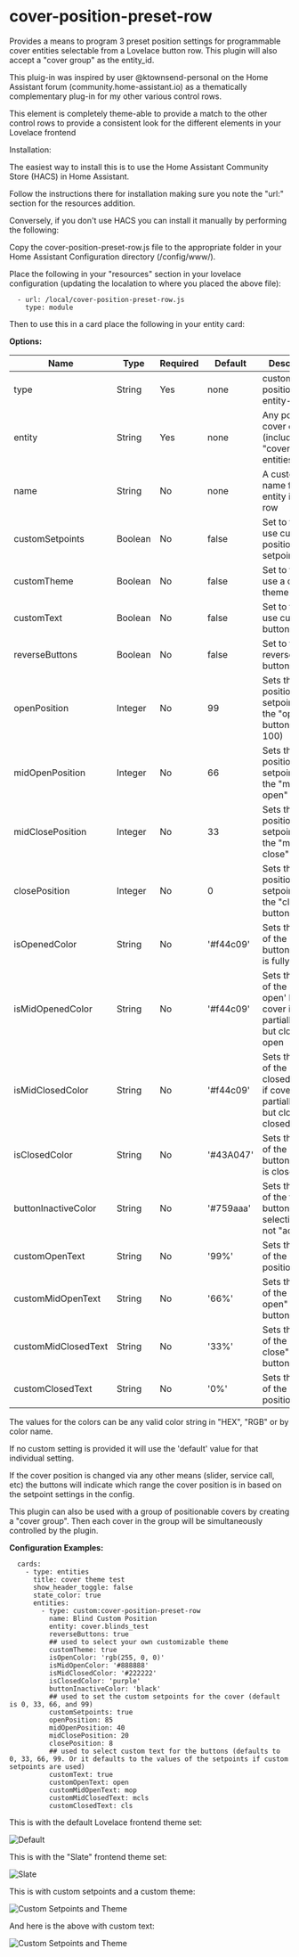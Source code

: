 # cover-position-preset-row
Provides a means to program 3 preset position settings for programmable cover entities selectable from a Lovelace button row. This plugin will also accept a "cover group" as the entity_id.

This pluig-in was inspired by user @ktownsend-personal on the Home Assistant forum (community.home-assistant.io) as a thematically complementary plug-in for my other various control rows.

This element is completely theme-able to provide a match to the other control rows to provide a consistent look for the different elements in your Lovelace frontend

Installation:

The easiest way to install this is to use the Home Assistant Community Store (HACS) in Home Assistant.

Follow the instructions there for installation making sure you note the "url:" section for the resources addition.


Conversely, if you don't use HACS you can install it manually by performing the following:

Copy the cover-position-preset-row.js file to the appropriate folder in your Home Assistant Configuration directory (/config/www/).

Place the following in your "resources" section in your lovelace configuration (updating the localation to where you placed the above file):

  ```
    - url: /local/cover-position-preset-row.js
      type: module
  ```
    
Then to use this in a card place the following in your entity card:


<b>Options:</b>

| Name | Type | Required | Default | Description |
| --- | --- | --- | --- | --- |
| type | String | Yes | none | custom:cover-position-entity-row |
| entity | String | Yes | none | Any positional cover entity_id (including "cover group" entities) |
| name | String | No | none | A custom name for the entity in the row |
| customSetpoints | Boolean | No | false | Set to true to use custom position setpoints |
| customTheme | Boolean | No | false | Set to true to use a custom theme |
| customText | Boolean | No | false | Set to true to use custom button text |
| reverseButtons | Boolean | No | false | Set to true to reverse the button order |
| openPosition | Integer | No | 99 | Sets the position setpoint for the "open" button (max 100) |
| midOpenPosition | Integer | No | 66 | Sets the position setpoint for the "mid open" button  |
| midClosePosition | Integer | No | 33 | Sets the position setpoint for the "mid close" button |
| closePosition | Integer | No | 0 | Sets the position setpoint for the "close" button (min 0)|
| isOpenedColor | String | No | '#f44c09' | Sets the color of the 'open' button if cover is fully open |
| isMidOpenedColor | String | No | '#f44c09' | Sets the color of the 'mid open' button if cover is partially open but closer to open |
| isMidClosedColor | String | No | '#f44c09' | Sets the color of the 'mid closed' button if cover is partially open but cloder to closed |
| isClosedColor | String | No | '#43A047' | Sets the color of the 'closed' button if cover is closed |
| buttonInactiveColor | String | No | '#759aaa' | Sets the color of the the buttons if that selection is not "active" |
| customOpenText | String | No | '99%' | Sets the text of the "open" position button |
| customMidOpenText | String | No | '66%' | Sets the text of the "mid open" position button |
| customMidClosedText | String | No | '33%' | Sets the text of the "mid close" position button |
| customClosedText | String | No | '0%' | Sets the text of the "close" position button |


The values for the colors can be any valid color string in "HEX", "RGB" or by color name.

If no custom setting is provided it will use the 'default' value for that individual setting.

If the cover position is changed via any other means (slider, service call, etc) the buttons will indicate which range the cover position is in based on the setpoint settings in the config.

This plugin can also be used with a group of positionable covers by creating a "cover group". Then each cover in the group will be simultaneously controlled by the plugin.

<b>Configuration Examples:</b>
    
  ```
    cards:
      - type: entities
        title: cover theme test
        show_header_toggle: false
        state_color: true
        entities:
          - type: custom:cover-position-preset-row
            name: Blind Custom Position
            entity: cover.blinds_test
            reverseButtons: true
            ## used to select your own customizable theme
            customTheme: true
            isOpenColor: 'rgb(255, 0, 0)'
            isMidOpenColor: '#888888'
            isMidClosedColor: '#222222'
            isClosedColor: 'purple'
            buttonInactiveColor: 'black'
            ## used to set the custom setpoints for the cover (default is 0, 33, 66, and 99)
            customSetpoints: true
            openPosition: 85
            midOpenPosition: 40
            midClosePosition: 20
            closePosition: 8
            ## used to select custom text for the buttons (defaults to 0, 33, 66, 99. Or it defaults to the values of the setpoints if custom setpoints are used)
            customText: true
            customOpenText: open
            customMidOpenText: mop
            customMidClosedText: mcls
            customClosedText: cls
  ```

This is with the default Lovelace frontend theme set:

![Default](blinds_default.jpg)


This is with the "Slate" frontend theme set:

![Slate](blinds_default_slate_theme.jpg)

This is with custom setpoints and a custom theme:

![Custom Setpoints and Theme](blinds_custom_setpoints.jpg)

And here is the above with custom text:

![Custom Setpoints and Theme](blinds_custom_text.jpg)
